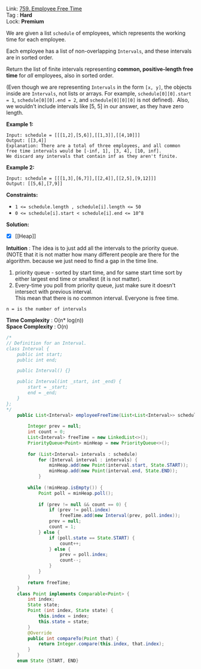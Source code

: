 Link: [759. Employee Free Time](https://leetcode.com/problems/employee-free-time/) <br>
Tag : **Hard**<br>
Lock: **Premium**

We are given a list `schedule` of employees, which represents the working time for each employee.

Each employee has a list of non-overlapping `Intervals`, and these intervals are in sorted order.

Return the list of finite intervals representing **common, positive-length free time** for _all_ employees, also in sorted order.

(Even though we are representing `Intervals` in the form `[x, y]`, the objects inside are `Intervals`, not lists or arrays. For example, `schedule[0][0].start = 1`, `schedule[0][0].end = 2`, and `schedule[0][0][0]` is not defined).  Also, we wouldn't include intervals like [5, 5] in our answer, as they have zero length.

**Example 1:**
```
Input: schedule = [[[1,2],[5,6]],[[1,3]],[[4,10]]]
Output: [[3,4]]
Explanation: There are a total of three employees, and all common
free time intervals would be [-inf, 1], [3, 4], [10, inf].
We discard any intervals that contain inf as they aren't finite.
```

**Example 2:**
```
Input: schedule = [[[1,3],[6,7]],[[2,4]],[[2,5],[9,12]]]
Output: [[5,6],[7,9]]
```

**Constraints:**
-   `1 <= schedule.length , schedule[i].length <= 50`
-   `0 <= schedule[i].start < schedule[i].end <= 10^8`

**Solution:**
- [x] [[Heap]]

**Intuition** :
The idea is to just add all the intervals to the priority queue. (NOTE that it is not matter how many different people are there for the algorithm. because we just need to find a gap in the time line.

1.  priority queue - sorted by start time, and for same start time sort by either largest end time or smallest (it is not matter).
2.  Every-time you poll from priority queue, just make sure it doesn't intersect with previous interval.  
    This mean that there is no common interval. Everyone is free time.

```
n = is the number of intervals
```
**Time Complexity** : O(n* log(n))<br>
**Space Complexity** : O(n)

```java
/*
// Definition for an Interval.
class Interval {
    public int start;
    public int end;

    public Interval() {}

    public Interval(int _start, int _end) {
        start = _start;
        end = _end;
    }
};
*/
    public List<Interval> employeeFreeTime(List<List<Interval>> schedule) {
        
        Integer prev = null;
        int count = 0;
        List<Interval> freeTime = new LinkedList<>();
        PriorityQueue<Point> minHeap = new PriorityQueue<>();
        
        for (List<Interval> intervals : schedule)
            for (Interval interval : intervals) {
                minHeap.add(new Point(interval.start, State.START));
                minHeap.add(new Point(interval.end, State.END));
            }
        
        while (!minHeap.isEmpty()) {
            Point poll = minHeap.poll();
            
            if (prev != null && count == 0) {
                if (prev != poll.index) 
                    freeTime.add(new Interval(prev, poll.index));
                prev = null;
                count = 1;
            } else {
                if (poll.state == State.START) {
                    count++;
                } else {
                    prev = poll.index;
                    count--;
                }
            }
        }
        return freeTime;
    }
    class Point implements Comparable<Point> {
        int index;
        State state;
        Point (int index, State state) {
            this.index = index;
            this.state = state;
        }
        @Override
        public int compareTo(Point that) {
            return Integer.compare(this.index, that.index);
        }
    }
    enum State {START, END}
```
